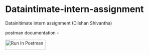 # Dataintimate-intern-assignment
Datainitimate intern assignment (Dilshan Shivantha)

postman documentation -

[<img src="https://run.pstmn.io/button.svg" alt="Run In Postman" style="width: 128px; height: 32px;">](https://app.getpostman.com/run-collection/28171920-46ca042a-ecdb-4477-b2d0-61f324ef2d9f?action=collection%2Ffork&source=rip_markdown&collection-url=entityId%3D28171920-46ca042a-ecdb-4477-b2d0-61f324ef2d9f%26entityType%3Dcollection%26workspaceId%3D8f1ca561-74a1-44f5-88ad-c28ab1cdc5b3)
